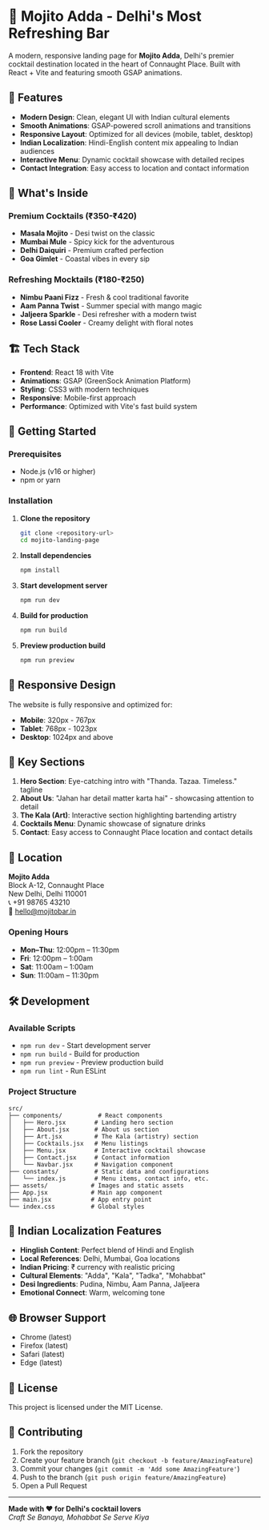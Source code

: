 # 🍃 Mojito Adda - Delhi's Most Refreshing Bar

A modern, responsive landing page for **Mojito Adda**, Delhi's premier cocktail destination located in the heart of Connaught Place. Built with React + Vite and featuring smooth GSAP animations.

## 🌟 Features

- **Modern Design**: Clean, elegant UI with Indian cultural elements
- **Smooth Animations**: GSAP-powered scroll animations and transitions
- **Responsive Layout**: Optimized for all devices (mobile, tablet, desktop)
- **Indian Localization**: Hindi-English content mix appealing to Indian audiences
- **Interactive Menu**: Dynamic cocktail showcase with detailed recipes
- **Contact Integration**: Easy access to location and contact information

## 🍹 What's Inside

### **Premium Cocktails (₹350-₹420)**
- **Masala Mojito** - Desi twist on the classic
- **Mumbai Mule** - Spicy kick for the adventurous
- **Delhi Daiquiri** - Premium crafted perfection
- **Goa Gimlet** - Coastal vibes in every sip

### **Refreshing Mocktails (₹180-₹250)**
- **Nimbu Paani Fizz** - Fresh & cool traditional favorite
- **Aam Panna Twist** - Summer special with mango magic
- **Jaljeera Sparkle** - Desi refresher with a modern twist
- **Rose Lassi Cooler** - Creamy delight with floral notes

## 🏗️ Tech Stack

- **Frontend**: React 18 with Vite
- **Animations**: GSAP (GreenSock Animation Platform)
- **Styling**: CSS3 with modern techniques
- **Responsive**: Mobile-first approach
- **Performance**: Optimized with Vite's fast build system

## 🚀 Getting Started

### Prerequisites
- Node.js (v16 or higher)
- npm or yarn

### Installation

1. **Clone the repository**
   ```bash
   git clone <repository-url>
   cd mojito-landing-page
   ```

2. **Install dependencies**
   ```bash
   npm install
   ```

3. **Start development server**
   ```bash
   npm run dev
   ```

4. **Build for production**
   ```bash
   npm run build
   ```

5. **Preview production build**
   ```bash
   npm run preview
   ```

## 📱 Responsive Design

The website is fully responsive and optimized for:
- **Mobile**: 320px - 767px
- **Tablet**: 768px - 1023px  
- **Desktop**: 1024px and above

## 🎨 Key Sections

1. **Hero Section**: Eye-catching intro with "Thanda. Tazaa. Timeless." tagline
2. **About Us**: "Jahan har detail matter karta hai" - showcasing attention to detail
3. **The Kala (Art)**: Interactive section highlighting bartending artistry
4. **Cocktails Menu**: Dynamic showcase of signature drinks
5. **Contact**: Easy access to Connaught Place location and contact details

## 📍 Location

**Mojito Adda**  
Block A-12, Connaught Place  
New Delhi, Delhi 110001  
📞 +91 98765 43210  
📧 hello@mojitobar.in

### Opening Hours
- **Mon–Thu**: 12:00pm – 11:30pm
- **Fri**: 12:00pm – 1:00am  
- **Sat**: 11:00am – 1:00am
- **Sun**: 11:00am – 11:30pm

## 🛠️ Development

### Available Scripts

- `npm run dev` - Start development server
- `npm run build` - Build for production
- `npm run preview` - Preview production build
- `npm run lint` - Run ESLint

### Project Structure
```
src/
├── components/          # React components
│   ├── Hero.jsx        # Landing hero section
│   ├── About.jsx       # About us section
│   ├── Art.jsx         # The Kala (artistry) section
│   ├── Cocktails.jsx   # Menu listings
│   ├── Menu.jsx        # Interactive cocktail showcase
│   ├── Contact.jsx     # Contact information
│   └── Navbar.jsx      # Navigation component
├── constants/          # Static data and configurations
│   └── index.js        # Menu items, contact info, etc.
├── assets/            # Images and static assets
├── App.jsx            # Main app component
├── main.jsx           # App entry point
└── index.css          # Global styles
```

## 🎯 Indian Localization Features

- **Hinglish Content**: Perfect blend of Hindi and English
- **Local References**: Delhi, Mumbai, Goa locations
- **Indian Pricing**: ₹ currency with realistic pricing
- **Cultural Elements**: "Adda", "Kala", "Tadka", "Mohabbat"
- **Desi Ingredients**: Pudina, Nimbu, Aam Panna, Jaljeera
- **Emotional Connect**: Warm, welcoming tone

## 🌐 Browser Support

- Chrome (latest)
- Firefox (latest)
- Safari (latest)
- Edge (latest)

## 📄 License

This project is licensed under the MIT License.

## 🤝 Contributing

1. Fork the repository
2. Create your feature branch (`git checkout -b feature/AmazingFeature`)
3. Commit your changes (`git commit -m 'Add some AmazingFeature'`)
4. Push to the branch (`git push origin feature/AmazingFeature`)
5. Open a Pull Request

---

**Made with ❤️ for Delhi's cocktail lovers**  
*Craft Se Banaya, Mohabbat Se Serve Kiya*
